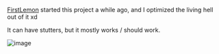 [FirstLemon](https://github.com/FirstLemon) started this project a while ago, and I optimized the living hell out of it xd

It can have stutters, but it mostly works / should work.

![image](https://github.com/user-attachments/assets/5923c316-7042-4912-91d1-07dc18139519)
